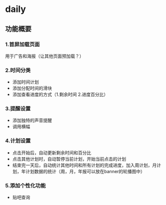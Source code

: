 # daily
## 功能概要
### 1.首屏加载页面
用于广告和海报（让其他页面预加载？）
### 2.时间分类
- 添加时间计划
- 添加分配时间的滑块
- 添加查看进度的方式（1.剩余时间  2.进度百分比）
### 3.提醒设置
- 添加独特的声音提醒
- 调用横幅
### 4.计划设置
- 点击开始后，自动更新剩余时间和百分比
- 点击其他计划时，自动暂停当前计划，开始当前点击的计划
- 结束完一天后，自动统计其他时间和所有计划的完成进度，加入周计划，月计划，年计划数据的统计（周，月，年报可以放在banner的轮播图中）
### 5.添加个性化功能
- 贴吧查询
